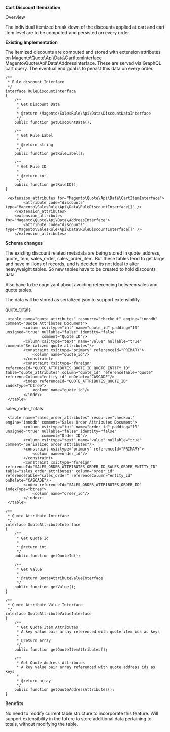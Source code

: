 **Cart Discount Itemization**

Overview

The individual itemized break down of the discounts applied at cart and cart item level are to be computed and persisted on every order.

**Existing Implementation**

The itemized discounts are computed and stored with extension attributes on Magento\Quote\Api\Data\CartItemInterface Magento\Quote\Api\Data\AddressInterface. These are served via GraphQL cart query. The eventual end goal is to persist this data on every order.

```
/**
 * Rule discount Interface
 */
interface RuleDiscountInterface
{
    /**
     * Get Discount Data
     *
     * @return \Magento\SalesRule\Api\Data\DiscountDataInterface
     */
    public function getDiscountData();

    /**
     * Get Rule Label
     *
     * @return string
     */
    public function getRuleLabel();

    /**
     * Get Rule ID
     *
     * @return int
     */
    public function getRuleID();
}
```

```
 <extension_attributes for="Magento\Quote\Api\Data\CartItemInterface">
        <attribute code="discounts" type="Magento\SalesRule\Api\Data\RuleDiscountInterface[]" />
    </extension_attributes>
    <extension_attributes for="Magento\Quote\Api\Data\AddressInterface">
        <attribute code="discounts" type="Magento\SalesRule\Api\Data\RuleDiscountInterface[]" />
    </extension_attributes>
```

**Schema changes**

The existing discount related metadata are being stored in quote_address, quote_item, sales_order, sales_order_item. But these tables tend to get large and have millions of records, and is decided its not ideal to alter heavyweight tables. So new tables have to be created to hold discounts data.

Also have to be cognizant about avoiding referencing between sales and quote tables.

The data will be stored as serialized json to support extensibility.

quote_totals
```
 <table name="quote_attributes" resource="checkout" engine="innodb" comment="Quote Attributes Document">
        <column xsi:type="int" name="quote_id" padding="10" unsigned="true" nullable="false" identity="false"
                comment="Quote ID"/>
        <column xsi:type="text" name="value" nullable="true" comment="Serialized quote attributes"/>
        <constraint xsi:type="primary" referenceId="PRIMARY">
            <column name="quote_id"/>
        </constraint>
        <constraint xsi:type="foreign" referenceId="QUOTE_ATTRIBUTES_QUOTE_ID_QUOTE_ENTITY_ID"    table="quote_attributes" column="quote_id" referenceTable="quote" referenceColumn="entity_id" onDelete="CASCADE"/>
        <index referenceId="QUOTE_ATTRIBUTES_QUOTE_ID" indexType="btree">
            <column name="quote_id"/>
        </index>
 </table>
```
sales_order_totals
```
 <table name="sales_order_attributes" resource="checkout" engine="innodb" comment="Sales Order Attributes Document">
        <column xsi:type="int" name="order_id" padding="10" unsigned="true" nullable="false" identity="false"
                comment="Order ID"/>
        <column xsi:type="text" name="value" nullable="true" comment="Serialized order attributes"/>
        <constraint xsi:type="primary" referenceId="PRIMARY">
            <column name=order_id"/>
        </constraint>
        <constraint xsi:type="foreign" referenceId="SALES_ORDER_ATTRIBUTES_ORDER_ID_SALES_ORDER_ENTITY_ID"   table="sales_order_attributes" column="order_id" referenceTable="sales_order" referenceColumn="entity_id" onDelete="CASCADE"/>
        <index referenceId="SALES_ORDER_ATTRIBUTES_ORDER_ID" indexType="btree">
            <column name="order_id"/>
        </index>
 </table>
```
```
/**
 * Quote Attribute Interface
 */
interface QuoteAttributeInterface
{
    /**
     * Get Quote Id
     *
     * @return int
     */
    public function getQuoteId();

    /**
     * Get Value
     *
     * @return QuoteAttributeValueInterface
     */
    public function getValue();
}
```
```
/**
 * Quote Attribute Value Interface
 */
interface QuoteAttributeValueInterface
{
    /**
     * Get Quote Item Attributes
     * A key value pair array referenced with quote item ids as keys
     *
     * @return array 
     */
    public function getQuoteItemAttributes();

    /**
     * Get Quote Address Attributes
     * A key value pair array referenced with quote address ids as keys
     *
     * @return array
     */
    public function getQuoteAddressAttributes();
}
```
**Benefits**

No need to modify current table structure to incorporate this feature. Will support extensibility in the future to store additional data pertaining to totals, without modifying the table.


